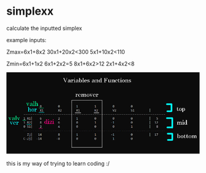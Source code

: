 # simplexx
 calculate the inputted simplex
 
 example inputs:

Zmax=6x1+8x2 30x1+20x2<300 5x1+10x2<110

Zmin=6x1+1x2 6x1+2x2=5 8x1+6x2>12 2x1+4x2<8

![](/assets/simplexx.jpg)

this is my way of trying to learn coding :/
